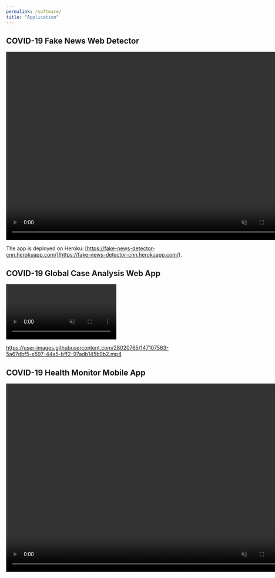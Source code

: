 ```yaml
---
permalink: /software/
title: "Application"
---
```


## COVID-19 Fake News Web Detector 
<video muted autoplay controls width="768" height="512">
    <source src="/files/videos/fake-news-heroku.mp4" type="video/mp4">
</video>

The app is deployed on Heroku: [https://fake-news-detector-cnn.herokuapp.com/](https://fake-news-detector-cnn.herokuapp.com/). 

## COVID-19 Global Case Analysis Web App
<video muted autoplay controls >
    <source src="/files/videos/case-analysis.mp4" type="video/mp4">
</video>




https://user-images.githubusercontent.com/28020765/147107563-5a67dbf5-e597-44a5-bff2-97adb145b9b2.mp4


## COVID-19 Health Monitor Mobile App
<video muted autoplay controls width="768" height="512">
    <source src="/files/videos/health-monitor.mp4" type="video/mp4">
</video>
